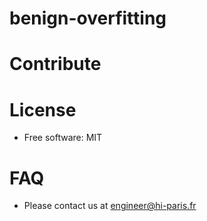 # benign-overfitting

# Contribute



# License

* Free software: MIT

# FAQ

* Please contact us at [engineer@hi-paris.fr](engineer@hi-paris.fr)
